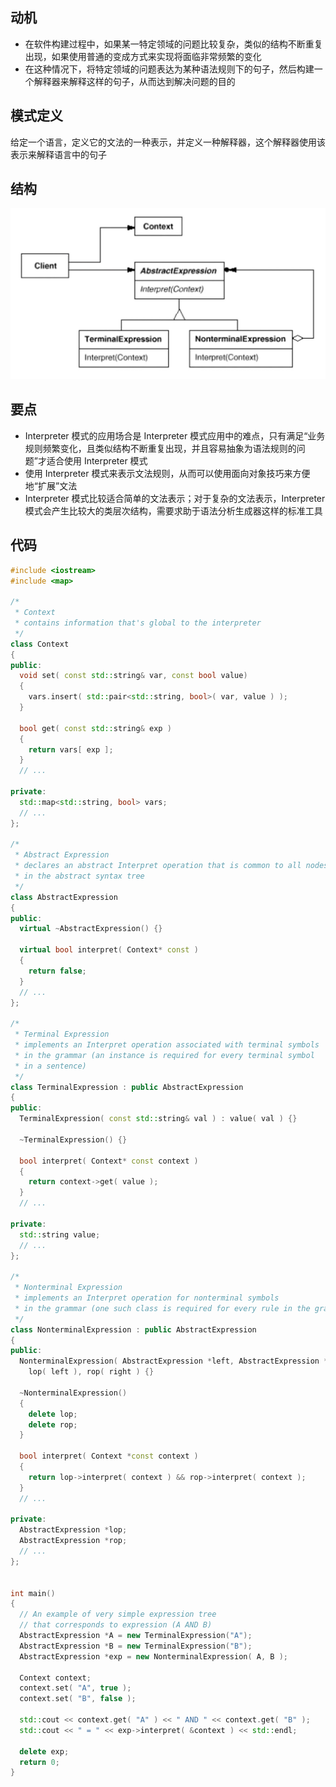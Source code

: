 ## 动机
- 在软件构建过程中，如果某一特定领域的问题比较复杂，类似的结构不断重复出现，如果使用普通的变成方式来实现将面临非常频繁的变化
- 在这种情况下，将特定领域的问题表达为某种语法规则下的句子，然后构建一个解释器来解释这样的句子，从而达到解决问题的目的

## 模式定义
给定一个语言，定义它的文法的一种表示，并定义一种解释器，这个解释器使用该表示来解释语言中的句子

## 结构

![在这里插入图片描述](./pics/%E8%A7%A3%E6%9E%90%E5%99%A8.jpeg)


## 要点
- Interpreter 模式的应用场合是 Interpreter 模式应用中的难点，只有满足“业务规则频繁变化，且类似结构不断重复出现，并且容易抽象为语法规则的问题”才适合使用 Interpreter 模式
- 使用 Interpreter 模式来表示文法规则，从而可以使用面向对象技巧来方便地“扩展”文法
- Interpreter 模式比较适合简单的文法表示；对于复杂的文法表示，Interpreter 模式会产生比较大的类层次结构，需要求助于语法分析生成器这样的标准工具

## 代码

```cpp
#include <iostream>
#include <map>

/*
 * Context
 * contains information that's global to the interpreter
 */
class Context
{
public:
  void set( const std::string& var, const bool value)
  {
    vars.insert( std::pair<std::string, bool>( var, value ) );
  }
  
  bool get( const std::string& exp )
  {
    return vars[ exp ];
  }
  // ...

private:
  std::map<std::string, bool> vars;
  // ...
};

/*
 * Abstract Expression
 * declares an abstract Interpret operation that is common to all nodes
 * in the abstract syntax tree
 */
class AbstractExpression
{
public:
  virtual ~AbstractExpression() {}
  
  virtual bool interpret( Context* const )
  {
    return false;
  }
  // ...
};

/*
 * Terminal Expression
 * implements an Interpret operation associated with terminal symbols
 * in the grammar (an instance is required for every terminal symbol
 * in a sentence)
 */
class TerminalExpression : public AbstractExpression
{
public:
  TerminalExpression( const std::string& val ) : value( val ) {}
  
  ~TerminalExpression() {}
  
  bool interpret( Context* const context )
  {
    return context->get( value );
  }
  // ...
  
private:
  std::string value;
  // ...
};

/*
 * Nonterminal Expression
 * implements an Interpret operation for nonterminal symbols
 * in the grammar (one such class is required for every rule in the grammar)
 */
class NonterminalExpression : public AbstractExpression
{
public:
  NonterminalExpression( AbstractExpression *left, AbstractExpression *right ) : 
    lop( left ), rop( right ) {}
  
  ~NonterminalExpression()
  {
    delete lop;
    delete rop;
  }
  
  bool interpret( Context *const context )
  {
    return lop->interpret( context ) && rop->interpret( context );
  }
  // ...
  
private:
  AbstractExpression *lop;
  AbstractExpression *rop;
  // ...
};


int main()
{
  // An example of very simple expression tree
  // that corresponds to expression (A AND B)
  AbstractExpression *A = new TerminalExpression("A");
  AbstractExpression *B = new TerminalExpression("B");
  AbstractExpression *exp = new NonterminalExpression( A, B );
  
  Context context;
  context.set( "A", true );
  context.set( "B", false );
  
  std::cout << context.get( "A" ) << " AND " << context.get( "B" );
  std::cout << " = " << exp->interpret( &context ) << std::endl;
  
  delete exp;
  return 0;
}
```
